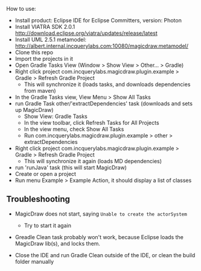 How to use:


- Install product: Eclipse IDE for Eclipse Committers, version: Photon
- Install VIATRA SDK 2.0.1 http://download.eclipse.org/viatra/updates/release/latest
- Install UML 2.5.1 metamodel: http://albert.internal.incquerylabs.com:10080/magicdraw.metamodel/
- Clone this repo
- Import the projects in it
- Open Gradle Tasks View (Window > Show View > Other... > Gradle)
- Right click project com.incquerylabs.magicdraw.plugin.example > Gradle > Refresh Gradle Project
  - This will synchronize it (loads tasks, and downloads dependencies from maven)
- In the Gradle Tasks view, View Menu > Show All Tasks
- run Gradle Task other/'extractDependencies' task (downloads and sets up MagicDraw)
  - Show View: Gradle Tasks
  - In the view toolbar, click Refresh Tasks for All Projects
  - In the view menu, check Show All Tasks
  - Run com.incquerylabs.magicdraw.plugin.example > other > extractDependencies
- Right click project com.incquerylabs.magicdraw.plugin.example > Gradle > Refresh Gradle Project
  - This will synchronize it again (loads MD dependencies)
- run 'runJava' task (this will start MagicDraw)
- Create or open a project
- Run menu Example > Example Action, it should display a list of classes

## Troubleshooting

- MagicDraw does not start, saying `Unable to create the actorSystem`
  - Try to start it again

- Greadle Clean task probably won't work, because Eclipse loads the MagicDraw lib(s), and locks them.
 - Close the IDE and run Gradle Clean outside of the IDE, or clean the build folder manually